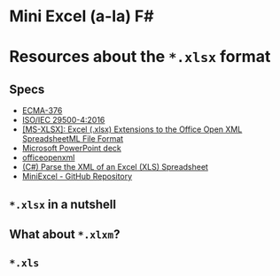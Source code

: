 ﻿# Mini Excel (a-la) F#

# Resources about the `*.xlsx` format

## Specs

- [ECMA-376](https://www.ecma-international.org/publications-and-standards/standards/ecma-376)
- [ISO/IEC 29500-4:2016](https://www.iso.org/standard/71692.html)
- [[MS-XLSX]: Excel (.xlsx) Extensions to the Office Open XML SpreadsheetML File Format](https://learn.microsoft.com/en-us/openspecs/office_standards/ms-xlsx/2c5dee00-eff2-4b22-92b6-0738acd4475e?redirectedfrom=MSDN)
- [Microsoft PowerPoint deck](http://download.microsoft.com/download/3/E/3/3E3435BD-AA68-4B32-B84D-B633F0D0F90D/SpreadsheetMLBasics.ppt)
- [officeopenxml](http://officeopenxml.com/anatomyofOOXML-xlsx.php)
- [(C#) Parse the XML of an Excel (XLS) Spreadsheet](https://www.example-code.com/csharp/parse_xls.asp)
- [MiniExcel - GitHub Repository](https://github.com/mini-software/MiniExcel)

## `*.xlsx` in a nutshell

## What about `*.xlxm`?

## `*.xls`
